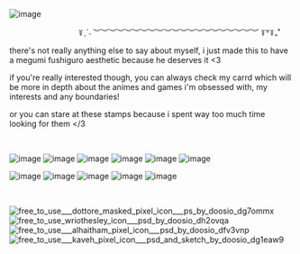 ![image](https://github.com/aSoftVinnie/aSoftVinnie/assets/30376093/49f082bf-9ed9-479f-94a4-b46635976462)

⠀⠀⠀⠀⠀⠀⠀⠀⠀⠀⠀⠀꒦ˎˊ˗ ︶︶︶︶︶︶︶︶︶︶︶︶︶︶︶︶︶︶︶︶︶ ꒦꒷꒦₊˚

there's not really anything else to say about myself, i just made this to have a megumi fushiguro aesthetic because he deserves it <3

if you're really interested though, you can always check my carrd which will be more in depth about the animes and games i'm obsessed with, my interests and any boundaries!

or you can stare at these stamps because i spent way too much time looking for them </3

⠀

![image](https://github.com/aSoftVinnie/aSoftVinnie/assets/30376093/44a16fb6-0c36-43b4-8437-03cc4d51ceb7) ![image](https://github.com/aSoftVinnie/aSoftVinnie/assets/30376093/b5df616c-9859-4ef8-ac49-362bf10fbba3)
![image](https://github.com/aSoftVinnie/aSoftVinnie/assets/30376093/6d5b9ca6-67a2-4061-b9db-a35999c33c40) ![image](https://github.com/aSoftVinnie/aSoftVinnie/assets/30376093/4e681246-4428-4eeb-b746-da0a3d8ad50b) ![image](https://github.com/aSoftVinnie/aSoftVinnie/assets/30376093/b170a809-4081-4e19-b7e6-1d9e92fd0dc9) ![image](https://github.com/aSoftVinnie/aSoftVinnie/assets/30376093/5ab3306a-7cdf-4b54-bf5d-7b70ee246f39)

![image](https://github.com/aSoftVinnie/aSoftVinnie/assets/30376093/29090764-925c-4971-9e32-920c109814b8) ![image](https://github.com/aSoftVinnie/aSoftVinnie/assets/30376093/15a6b9dc-f9bd-4656-9d38-00335bcadd38) ![image](https://github.com/aSoftVinnie/aSoftVinnie/assets/30376093/a50a61da-3279-4c21-9839-7e0248a110c9) ![image](https://github.com/aSoftVinnie/aSoftVinnie/assets/30376093/67f221ca-e6de-4848-9267-632abd723005) ![image](https://github.com/aSoftVinnie/aSoftVinnie/assets/30376093/da501ff5-3a40-499a-875e-cd3e460f0e79)

⠀

![free_to_use___dottore_masked_pixel_icon___ps_by_doosio_dg7ommx](https://github.com/aSoftVinnie/aSoftVinnie/assets/30376093/0784603e-22a2-4d75-a2ca-eab822def3b1) ![free_to_use_wriothesley_icon___psd_by_doosio_dh2ovqa](https://github.com/aSoftVinnie/aSoftVinnie/assets/30376093/0ca6c8bd-e0aa-4a71-b907-0853a05a2281)
![free_to_use___alhaitham_pixel_icon___psd_by_doosio_dfv3vnp](https://github.com/aSoftVinnie/aSoftVinnie/assets/30376093/fe08910e-a906-4e15-b4f0-5fefac2d8a86) ![free_to_use___kaveh_pixel_icon___psd_and_sketch_by_doosio_dg1eaw9](https://github.com/aSoftVinnie/aSoftVinnie/assets/30376093/617471fd-97bb-4ce2-9fd9-1fd6a252b6ab)


